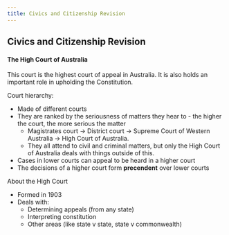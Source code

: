 ```yaml
---
title: Civics and Citizenship Revision
---
```

## Civics and Citizenship Revision
#### The High Court of Australia
This court is the highest court of appeal in Australia. It is also holds an important role in upholding the Constitution.  

Court hierarchy:  
- Made of different courts  
- They are ranked by the seriousness of matters they hear to - the higher the court, the more serious the matter  
    - Magistrates court -> District court -> Supreme Court of Western Australia -> High Court of Australia.  
    - They all attend to civil and criminal matters, but only the High Court of Australia deals with things outside of this.  
- Cases in lower courts can appeal to be heard in a higher court  
- The decisions of a higher court form **precendent** over lower courts  

About the High Court  
- Formed in 1903  
- Deals with:  
    - Determining appeals (from any state)  
    - Interpreting constitution  
    - Other areas (like state v state, state v commonwealth)  